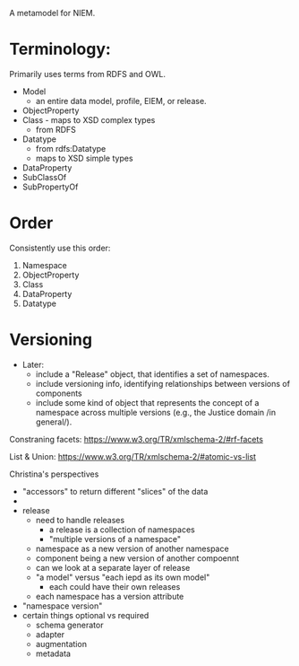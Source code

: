 A metamodel for NIEM.

# Terminology:

Primarily uses terms from RDFS and OWL.

- Model
    - an entire data model, profile, EIEM, or release.
- ObjectProperty
- Class - maps to XSD complex types
    - from RDFS
- Datatype
    - from rdfs:Datatype
    - maps to XSD simple types
- DataProperty
- SubClassOf
- SubPropertyOf

# Order

Consistently use this order:

1. Namespace
2. ObjectProperty
3. Class
4. DataProperty
5. Datatype

# Versioning

- Later: 
    - include a "Release" object, that identifies a set of namespaces.
    - include versioning info, identifying relationships between versions of components
    - include some kind of object that represents the concept of a namespace across multiple versions (e.g., the Justice domain /in general/).
    
    
    


Constraning facets: <https://www.w3.org/TR/xmlschema-2/#rf-facets>

List & Union: <https://www.w3.org/TR/xmlschema-2/#atomic-vs-list>


Christina's perspectives
- "accessors" to return different "slices" of the data
- 
- release
    - need to handle releases
        - a release is a collection of namespaces
        - "multiple versions of a namespace"
    - namespace as a new version of another namespace
    - component being a new version of another compoennt
    - can we look at a separate layer of release
    - "a model" versus "each iepd as its own model"
        - each could have their own releases
    - each namespace has a version attribute
- "namespace version"
- certain things optional vs required
    - schema generator
    - adapter
    - augmentation
    - metadata

